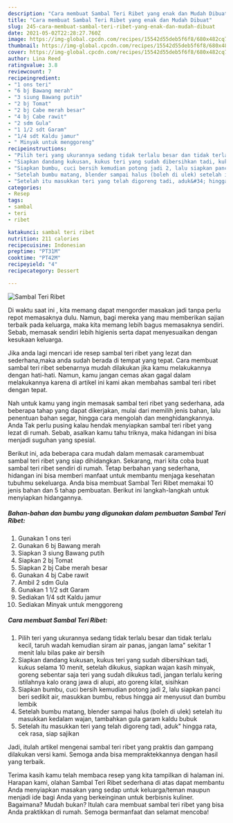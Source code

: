 ```yaml
---
description: "Cara membuat Sambal Teri Ribet yang enak dan Mudah Dibuat"
title: "Cara membuat Sambal Teri Ribet yang enak dan Mudah Dibuat"
slug: 245-cara-membuat-sambal-teri-ribet-yang-enak-dan-mudah-dibuat
date: 2021-05-02T22:28:27.760Z
image: https://img-global.cpcdn.com/recipes/15542d55deb5f6f8/680x482cq70/sambal-teri-ribet-foto-resep-utama.jpg
thumbnail: https://img-global.cpcdn.com/recipes/15542d55deb5f6f8/680x482cq70/sambal-teri-ribet-foto-resep-utama.jpg
cover: https://img-global.cpcdn.com/recipes/15542d55deb5f6f8/680x482cq70/sambal-teri-ribet-foto-resep-utama.jpg
author: Lina Reed
ratingvalue: 3.8
reviewcount: 7
recipeingredient:
- "1 ons teri"
- "6 bj Bawang merah"
- "3 siung Bawang putih"
- "2 bj Tomat"
- "2 bj Cabe merah besar"
- "4 bj Cabe rawit"
- "2 sdm Gula"
- "1 1/2 sdt Garam"
- "1/4 sdt Kaldu jamur"
- " Minyak untuk menggoreng"
recipeinstructions:
- "Pilih teri yang ukurannya sedang tidak terlalu besar dan tidak terlalu kecil, taruh wadah kemudian siram air panas, jangan lama&#34; sekitar 1 menit lalu bilas pake air bersih"
- "Siapkan dandang kukusan, kukus teri yang sudah dibersihkan tadi, kukus selama 10 menit, setelah dikukus, siapkan wajan kasih minyak, goreng sebentar saja teri yang sudah dikukus tadi, jangan terlalu kering istilahnya kalo orang jawa di alupi, ato goreng kilat, sisihkan"
- "Siapkan bumbu, cuci bersih kemudian potong jadi 2, lalu siapkan panci beri sedikit air, masukkan bumbu, rebus hingga air menyusut dan bumbu lembik"
- "Setelah bumbu matang, blender sampai halus (boleh di ulek) setelah itu masukkan kedalam wajan, tambahkan gula garam kaldu bubuk"
- "Setelah itu masukkan teri yang telah digoreng tadi, aduk&#34; hingga rata, cek rasa, siap sajikan"
categories:
- Resep
tags:
- sambal
- teri
- ribet

katakunci: sambal teri ribet 
nutrition: 211 calories
recipecuisine: Indonesian
preptime: "PT31M"
cooktime: "PT42M"
recipeyield: "4"
recipecategory: Dessert

---
```



![Sambal Teri Ribet](https://img-global.cpcdn.com/recipes/15542d55deb5f6f8/680x482cq70/sambal-teri-ribet-foto-resep-utama.jpg)

Di waktu  saat ini , kita memang dapat mengorder masakan jadi tanpa perlu repot memasaknya dulu. Namun, bagi mereka yang mau memberikan sajian terbaik pada keluarga, maka kita memang lebih bagus memasaknya sendiri. Sebab, memasak sendiri lebih higienis serta dapat menyesuaikan dengan kesukaan keluarga.

Jika anda lagi mencari ide resep sambal teri ribet yang lezat dan sederhana,maka anda sudah berada di tempat yang tepat. Cara membuat sambal teri ribet  sebenarnya mudah dilakukan jika kamu melakukannya dengan hati-hati. Namun, kamu jangan cemas akan gagal dalam melakukannya 
karena di artikel ini kami akan membahas sambal teri ribet dengan tepat.  



Nah untuk kamu yang ingin memasak sambal teri ribet yang sederhana, ada beberapa tahap yang dapat dikerjakan, mulai dari memilih jenis bahan, lalu penentuan bahan segar, hingga cara mengolah dan menghidangkannya. Anda Tak perlu pusing kalau hendak menyiapkan sambal teri ribet yang lezat di rumah. Sebab, asalkan kamu  tahu triknya, maka hidangan ini bisa menjadi suguhan yang spesial.

Berikut ini, ada beberapa cara mudah dalam memasak caramembuat sambal teri ribet yang siap dihidangkan. Sekarang, mari kita coba buat sambal teri ribet sendiri di rumah. Tetap berbahan yang sederhana, hidangan ini bisa memberi manfaat untuk membantu menjaga kesehatan tubuhmu sekeluarga. Anda bisa membuat Sambal Teri Ribet memakai 10 jenis bahan dan 5 tahap pembuatan. Berikut ini langkah-langkah untuk menyiapkan hidangannya.

<!--inarticleads1-->

##### Bahan-bahan dan bumbu yang digunakan dalam pembuatan Sambal Teri Ribet:

1. Gunakan 1 ons teri
1. Gunakan 6 bj Bawang merah
1. Siapkan 3 siung Bawang putih
1. Siapkan 2 bj Tomat
1. Siapkan 2 bj Cabe merah besar
1. Gunakan 4 bj Cabe rawit
1. Ambil 2 sdm Gula
1. Gunakan 1 1/2 sdt Garam
1. Sediakan 1/4 sdt Kaldu jamur
1. Sediakan  Minyak untuk menggoreng




<!--inarticleads2-->

##### Cara membuat Sambal Teri Ribet:

1. Pilih teri yang ukurannya sedang tidak terlalu besar dan tidak terlalu kecil, taruh wadah kemudian siram air panas, jangan lama&#34; sekitar 1 menit lalu bilas pake air bersih
1. Siapkan dandang kukusan, kukus teri yang sudah dibersihkan tadi, kukus selama 10 menit, setelah dikukus, siapkan wajan kasih minyak, goreng sebentar saja teri yang sudah dikukus tadi, jangan terlalu kering istilahnya kalo orang jawa di alupi, ato goreng kilat, sisihkan
1. Siapkan bumbu, cuci bersih kemudian potong jadi 2, lalu siapkan panci beri sedikit air, masukkan bumbu, rebus hingga air menyusut dan bumbu lembik
1. Setelah bumbu matang, blender sampai halus (boleh di ulek) setelah itu masukkan kedalam wajan, tambahkan gula garam kaldu bubuk
1. Setelah itu masukkan teri yang telah digoreng tadi, aduk&#34; hingga rata, cek rasa, siap sajikan




Jadi, itulah artikel mengenai  sambal teri ribet  yang praktis dan gampang dilakukan versi kami. Semoga anda bisa mempraktekkannya dengan hasil yang terbaik. 

Terima kasih kamu telah membaca resep yang kita tampilkan di halaman ini. Harapan kami, olahan  Sambal Teri Ribet sederhana di atas dapat membantu Anda menyiapkan masakan yang sedap untuk keluarga/teman maupun menjadi ide bagi Anda yang berkeinginan untuk berbisnis kuliner. Bagaimana? Mudah bukan? Itulah cara membuat sambal teri ribet yang bisa Anda praktikkan di rumah. Semoga bermanfaat dan selamat mencoba!


